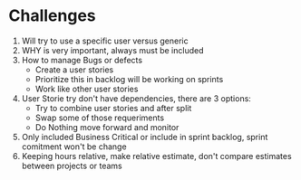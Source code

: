 # Challenges

1. Will try to use a specific user versus generic
2. WHY is very important, always must be included
3. How to manage Bugs or defects
   - Create a user stories
   - Prioritize this in backlog will be working on sprints
   - Work like other user stories
4. User Storie try don't have dependencies, there are 3 options:
   - Try to combine user stories and after split
   - Swap some of those requeriments
   - Do Nothing move forward and monitor
5. Only included Business Critical or include in sprint backlog, sprint comitment won't be change
6. Keeping hours relative, make relative estimate, don't compare estimates between projects or teams
